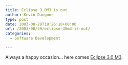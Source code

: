 ```yaml
---
title: Eclipse 3.0M3 is out
author: Kevin Dangoor
type: post
date: 2003-08-29T19:26:18+00:00
url: /2003/08/29/eclipse-30m3-is-out/
categories:
  - Software Development

---
```

Always a happy occasion&#8230; here comes [Eclipse 3.0 M3][1].

 [1]: http://download.eclipse.org/downloads/drops/S-3.0M3-200308281813/eclipse-news-M3.html "Eclipse 3.0 M3 News"